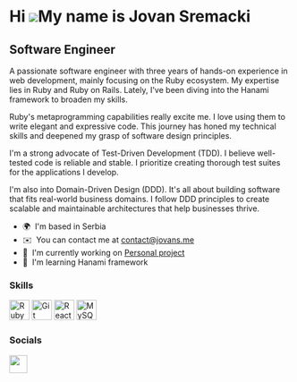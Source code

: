 Hi ![](https://user-images.githubusercontent.com/18350557/176309783-0785949b-9127-417c-8b55-ab5a4333674e.gif)My name is Jovan Sremacki
======================================================================================================================================

Software Engineer
-----------------

A passionate software engineer with three years of hands-on experience in web development, mainly focusing on the Ruby ecosystem. My expertise lies in Ruby and Ruby on Rails. Lately, I've been diving into the Hanami framework to broaden my skills.

Ruby's metaprogramming capabilities really excite me. I love using them to write elegant and expressive code. This journey has honed my technical skills and deepened my grasp of software design principles.

I'm a strong advocate of Test-Driven Development (TDD). I believe well-tested code is reliable and stable. I prioritize creating thorough test suites for the applications I develop.

I'm also into Domain-Driven Design (DDD). It's all about building software that fits real-world business domains. I follow DDD principles to create scalable and maintainable architectures that help businesses thrive.

*   🌍  I'm based in Serbia
*   ✉️  You can contact me at [contact@jovans.me](mailto:contact@jovans.me)
*   🚀  I'm currently working on [Personal project](https://github.com/jovan-sremacki/social-vibe-tracker)
*   🧠  I'm learning Hanami framework
  
  ### Skills 
<p align="left">
<a href="https://www.ruby-lang.org/en/" target="_blank" rel="noreferrer"><img src="https://raw.githubusercontent.com/danielcranney/readme-generator/main/public/icons/skills/ruby-colored.svg" width="36" height="36" alt="Ruby" /></a>
<a href="https://git-scm.com/" target="_blank" rel="noreferrer"><img src="https://raw.githubusercontent.com/danielcranney/readme-generator/main/public/icons/skills/git-colored.svg" width="36" height="36" alt="Git" /></a>
<a href="https://reactjs.org/" target="_blank" rel="noreferrer"><img src="https://raw.githubusercontent.com/danielcranney/readme-generator/main/public/icons/skills/react-colored.svg" width="36" height="36" alt="React" /></a>
<a href="https://www.mysql.com/" target="_blank" rel="noreferrer"><img src="https://raw.githubusercontent.com/danielcranney/readme-generator/main/public/icons/skills/mysql-colored.svg" width="36" height="36" alt="MySQL" /></a>
</p>
                    
### Socials
                  
                  
<p align="left">
  <a href="https://www.linkedin.com/in/jovan-sremacki" target="_blank" rel="noreferrer"><img src="https://raw.githubusercontent.com/danielcranney/readme-generator/main/public/icons/socials/linkedin.svg" width="32" height="32" /></a>
</p>
